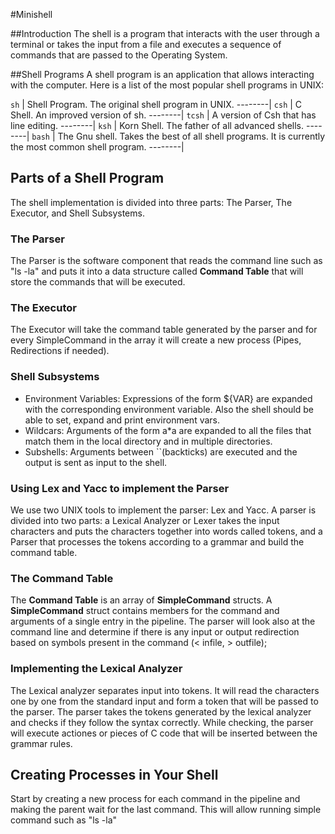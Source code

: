 #Minishell

##Introduction
The shell is a program that interacts with the user through a terminal or takes the input from a file and executes a sequence of commands that are passed to the Operating System.

##Shell Programs
A shell program is an application that allows interacting with the computer. Here is a list of the most popular shell programs in UNIX:

`sh`	| Shell Program. The original shell program in UNIX.
--------|
`csh`	| C Shell. An improved version of sh.
--------|
`tcsh`	| A version of Csh that has line editing.
--------|
`ksh`	| Korn Shell. The father of all advanced shells.
--------|
`bash`	| The Gnu shell. Takes the best of all shell programs. It is currently the most common shell program.
--------|

## Parts of a Shell Program
The shell implementation is divided into three parts: The Parser, The Executor, and Shell Subsystems.

### The Parser
The Parser is the software component that reads the command line such as "ls -la" and puts it into a data structure called **Command Table** that will store the commands that will be executed.

### The Executor
The Executor will take the command table generated by the parser and for every SimpleCommand in the array it will create a new process (Pipes, Redirections if needed).

### Shell Subsystems
* Environment Variables: Expressions of the form $\{VAR\} are expanded with the corresponding environment variable. Also the shell should be able to set, expand and print environment vars.
* Wildcars: Arguments of the form a\*a are expanded to all the files that match them in the local directory and in multiple directories.
* Subshells: Arguments between \`\`(backticks) are executed and the output is sent as input to the shell.

### Using Lex and Yacc to implement the Parser
We use two UNIX tools to implement the parser: Lex and Yacc.
A parser is divided into two parts: a Lexical Analyzer or Lexer takes the input characters and puts the characters together into words called tokens, and a Parser that processes the tokens according to a grammar and build the command table.

### The Command Table
The **Command Table** is an array of **SimpleCommand** structs. A **SimpleCommand** struct contains members for the command and arguments of a single entry in the pipeline. The parser will look also at the command line and determine if there is any input or output redirection based on symbols present in the command (< infile, > outfile);


### Implementing the Lexical Analyzer
The Lexical analyzer separates input into tokens. It will read the characters one by one from the standard input and form a token that will be passed to the parser.
The parser takes the tokens generated by the lexical analyzer and checks if they follow the syntax correctly. While checking, the parser will execute actiones or pieces of C code that will be inserted between the grammar rules.

## Creating Processes in Your Shell
Start by creating a new process for each command in the pipeline and making the parent wait for the last command. This will allow running simple command such as "ls -la"
